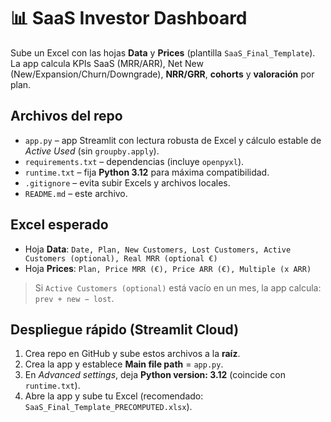 # 📊 SaaS Investor Dashboard

Sube un Excel con las hojas **Data** y **Prices** (plantilla `SaaS_Final_Template`). La app calcula KPIs SaaS (MRR/ARR), Net New (New/Expansion/Churn/Downgrade), **NRR/GRR**, **cohorts** y **valoración** por plan.

## Archivos del repo
- `app.py` – app Streamlit con lectura robusta de Excel y cálculo estable de *Active Used* (sin `groupby.apply`).
- `requirements.txt` – dependencias (incluye `openpyxl`).
- `runtime.txt` – fija **Python 3.12** para máxima compatibilidad.
- `.gitignore` – evita subir Excels y archivos locales.
- `README.md` – este archivo.

## Excel esperado
- Hoja **Data**: `Date, Plan, New Customers, Lost Customers, Active Customers (optional), Real MRR (optional €)`
- Hoja **Prices**: `Plan, Price MRR (€), Price ARR (€), Multiple (x ARR)`

> Si `Active Customers (optional)` está vacío en un mes, la app calcula: `prev + new − lost`.

## Despliegue rápido (Streamlit Cloud)
1. Crea repo en GitHub y sube estos archivos a la **raíz**.
2. Crea la app y establece **Main file path** = `app.py`.
3. En *Advanced settings*, deja **Python version: 3.12** (coincide con `runtime.txt`).
4. Abre la app y sube tu Excel (recomendado: `SaaS_Final_Template_PRECOMPUTED.xlsx`).

